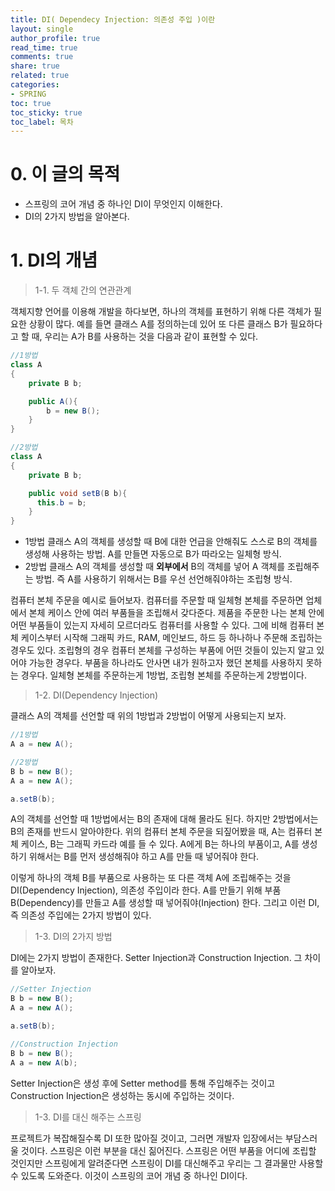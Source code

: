 ```yaml
---
title: DI( Dependecy Injection: 의존성 주입 )이란
layout: single
author_profile: true
read_time: true
comments: true
share: true
related: true
categories:
- SPRING
toc: true
toc_sticky: true
toc_label: 목차
---
```


# 0. 이 글의 목적

- 스프링의 코어 개념 중 하나인 DI이 무엇인지 이해한다.
- DI의 2가지 방법을 알아본다.





# 1. DI의 개념

> 1-1. 두 객체 간의 연관관계

객체지향 언어를 이용해 개발을 하다보면, 하나의 객체를 표현하기 위해 다른 객체가 필요한 상황이 많다. 예를 들면 클래스 A를 정의하는데 있어 또 다른 클래스 B가 필요하다고 할 때, 우리는 A가 B를 사용하는 것을 다음과 같이 표현할 수 있다.



```java
//1방법
class A
{
    private B b;

    public A(){
        b = new B();
    }
}
```

```java
//2방법
class A
{
    private B b;

    public void setB(B b){
      this.b = b;
    }
}
```

- 1방법
  클래스 A의 객체를 생성할 때 B에 대한 언급을 안해줘도 스스로 B의 객체를 생성해 사용하는 방법. A를 만들면 자동으로 B가 따라오는 일체형 방식.
- 2방법
  클래스 A의 객체를 생성할 때 **외부에서** B의 객체를 넣어 A 객체를 조립해주는 방법. 즉 A를 사용하기 위해서는 B를 우선 선언해줘야하는 조립형 방식.

컴퓨터 본체 주문을 예시로 들어보자. 컴퓨터를 주문할 때 일체형 본체를 주문하면 업체에서 본체 케이스 안에 여러 부품들을 조립해서 갖다준다. 제품을 주문한 나는 본체 안에 어떤 부품들이 있는지 자세히 모르더라도 컴퓨터를 사용할 수 있다. 그에 비해 컴퓨터 본체 케이스부터 시작해 그래픽 카드, RAM, 메인보드, 하드 등 하나하나 주문해 조립하는 경우도 있다. 조립형의 경우 컴퓨터 본체를 구성하는 부품에 어떤 것들이 있는지 알고 있어야 가능한 경우다. 부품을 하나라도 안사면 내가 원하고자 했던 본체를 사용하지 못하는 경우다. 일체형 본체를 주문하는게 1방법, 조립형 본체를 주문하는게 2방법이다.



> 1-2. DI(Dependency Injection)

클래스 A의 객체를 선언할 때 위의 1방법과 2방법이 어떻게 사용되는지 보자.

```java
//1방법
A a = new A();
```

```java
//2방법
B b = new B();
A a = new A();

a.setB(b);
```

A의 객체를 선언할 때 1방법에서는 B의 존재에 대해 몰라도 된다. 하지만 2방법에서는 B의 존재를 반드시 알아야한다. 위의 컴퓨터 본체 주문을 되짚어봤을 때, A는 컴퓨터 본체 케이스, B는 그래픽 카드라 예를 들 수 있다. A에게 B는 하나의 부품이고, A를 생성하기 위해서는 B를 먼저 생성해줘야 하고 A를 만들 때 넣어줘야 한다.

이렇게 하나의 객체 B를 부품으로 사용하는 또 다른 객체 A에 조립해주는 것을 DI(Dependency Injection), 의존성 주입이라 한다. A를 만들기 위해 부품 B(Dependency)를 만들고 A를 생성할 때 넣어줘야(Injection) 한다. 그리고 이런 DI, 즉 의존성 주입에는 2가지 방법이 있다.



> 1-3. DI의 2가지 방법

DI에는 2가지 방법이 존재한다. Setter Injection과 Construction Injection. 그 차이를 알아보자.

```java
//Setter Injection
B b = new B();
A a = new A();

a.setB(b);
```

```java
//Construction Injection
B b = new B();
A a = new A(b);
```

Setter Injection은 생성 후에 Setter method를 통해 주입해주는 것이고 Construction Injection은 생성하는 동시에 주입하는 것이다.



> 1-3. DI를 대신 해주는 스프링

프로젝트가 복잡해질수록 DI 또한 많아질 것이고, 그러면 개발자 입장에서는 부담스러울 것이다. 스프링은 이런 부분을 대신 짊어진다. 스프링은 어떤 부품을 어디에 조립할 것인지만 스프링에게 알려준다면 스프링이 DI를 대신해주고 우리는 그 결과물만 사용할 수 있도록 도와준다. 이것이 스프링의 코어 개념 중 하나인 DI이다.